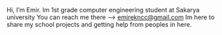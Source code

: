  Hi, I’m Emir. Im 1st grade computer engineering student at Sakarya university
 You can reach me there --> emirekncc@gmail.com
 Im here to share my school projects and getting help from peoples in here.
